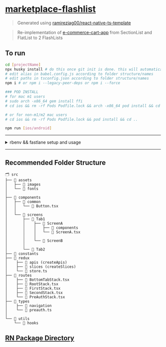 # [marketplace-flashlist](https://drive.google.com/file/d/1rB6ZWTmFt2HlMfccs9N5kmP-xD8RkSCm/view?usp=sharing) 
> Generated using [ramirezjag00/react-native-ts-template](https://github.com/ramirezjag00/react-native-ts-template)

> Re-implementation of [e-commerce-cart-app](https://github.com/ramirezjag00/e-commerce-cart-app) from SectionList and FlatList to 2 FlashLists

## To run
```sh
cd [projectName]
npx husky install # do this once git init is done. this will automatically be called on succeeding `npm i`
# edit alias in babel.config.js according to folder structure/names
# edit paths in tsconfig.json according to folder structure/names
npm i # or npm i --legacy-peer-deps or npm i --force

### POD INSTALL
# for mac m1 users
# sudo arch -x86_64 gem install ffi
# cd ios && rm -rf Pods Podfile.lock && arch -x86_64 pod install && cd ..

# or for non-m1/m2 mac users
# cd ios && rm -rf Pods Podfile.lock && pod install && cd ..

npm run [ios/android]
```
---
<details>
<summary>rbenv && fastlane setup and usage</summary>

## rbenv: installing the right version of ruby
```sh
# install rbenv
brew install rbenv

# install ruby version from gemfile e.g. 2.7.5
rbenv install 2.7.5

# in .bash_profile or .zshrc add:
export PATH="$HOME/.rbenv/shims:$PATH"
eval "$(rbenv init -)"

# in terminal, to set a default version of ruby
rbenv global 2.7.5
rbenv local 2.7.5
rbenv rehash
# restart terminal
ruby -v # should output that version
```
## fastlane
```sh
# to get started
# check cartflash/fastlane/Fastfile for fastlane actions and comments in it

### FASTLANE
# install dependencies of gemfile
bundle install

# to make sure all plugins are updated to the latest version, run in your project
bundle exec fastlane update_plugins

# to run a fastlane action: check cartflash/fastlane/README.md for actions e.g.
bundle exec fastlane android build_qa

# to update fastlane
bundle update fastlane

# for "fastlane x github actions" add the following sample of fastlane actions as jobs: -> steps: in .github/workflow/main.yml

# Runs bundle install
- name: Run bundle install
  run: bundle install

# Runs a fastlane - qa build
- name: Run fastlane - android qa build
  run: bundle exec fastlane android build_qa

# Runs a fastlane - tg notification of a build
- name: Run fastlane - telegram notification and upload apk of a build
  run: bundle exec fastlane notify_upload_to_telegram

# Runs a fastlane - slack notification  and upload of a build
- name: Run fastlane - slack notification and upload apk of a build
  run: bundle exec fastlane notify_upload_to_slack
```
</details>

---

## Recommended Folder Structure

```
🗂 src
├── 📁 assets  
│   ├── 📁 images 
│   └── 📁 fonts
│
├── 📁 components  
│   ├── 📁 common 
│   │   └── 📄 Button.tsx 
│   │
│   └── 📁 screens
│       ├── 📁 Tab1
│       │    ├── 📁 ScreenA 
│       │    │   ├── 📁 components
│       │    │   └── 📄 ScreenA.tsx
│       │    │ 
│       │    └── 📁 ScreenB 
│       │
│       └── 📁 Tab2
├── 📁 constants 
├── 📁 redux
│    ├── 📁 apis (createApis)
│    ├── 📁 slices (createSlices)
│    └── 📄 store.ts 
├── 📁 routes
│    ├── 📄 BottomTabStack.tsx 
│    ├── 📄 RootStack.tsx 
│    ├── 📄 FirstStack.tsx 
│    ├── 📄 SecondStack.tsx 
│    └── 📄 PreAuthStack.tsx 
├── 📁 types
│    ├── 📁 navigation
│    └── 📄 preauth.ts 
│
└── 📁 utils
    └── 📁 hooks
```
## [RN Package Directory](https://github.com/ramirezjag00/react-native-resources#react-native-package-directory)